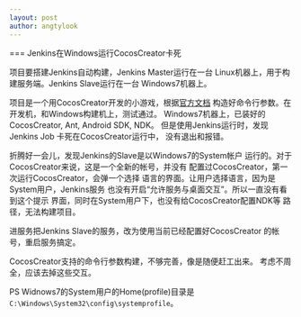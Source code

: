 ```yaml
---
layout: post
author: angtylook
---
```


=== Jenkins在Windows运行CocosCreator卡死

项目要搭建Jenkins自动构建，Jenkins Master运行在一台
Linux机器上，用于构建服务端。Jenkins Slave运行在一台
Windows7机器上。


项目是一个用CocosCreator开发的小游戏，根据[官方文档](http://docs.cocos.com/creator/manual/zh/publish/publish-in-command-line.html)
构造好命令行参数。在开发机，和Windows构建机上，测试通过。
Windows7机器上，已装好的CocosCreator, Ant, Android SDK, NDK。
但是使用Jenkins运行时，发现Jenkins Job 卡死在CocosCreator运行中，
没有退出和报错。

折腾好一会儿，发现Jenkins的Slave是以Windows7的System帐户
运行的。对于CocosCreator来说，这是一个全新的帐号，并没有
配置过CocosCreator，第一次运行CocosCreator，会弹一个选择
语言的界面。让用户选择语言，因为是System用户，Jenkins服务
也没有开启“允许服务与桌面交互”。所以一直没有看到这个提示
界面，同时在System用户下，也没有给CocosCreator配置NDK等
路径，无法构建项目。

进服务把Jenkins Slave的服务，改为使用当前已经配置好CocosCreator
的帐号，重启服务搞定。

CocosCreator支持的命令行参数构建，不够完善，像是随便赶工出来。
考虑不周全，应该去掉这些交互。

PS
Widnows7的System用户的Home(profile)目录是`C:\Windows\System32\config\systemprofile`。
